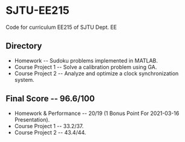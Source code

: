 # SJTU-EE215
Code for curriculum EE215 of SJTU Dept. EE  

## Directory  
* Homework -- Sudoku problems implemented in MATLAB.  
* Course Project 1 -- Solve a calibration problem using GA.  
* Course Project 2 -- Analyze and optimize a clock synchronization system.  

## Final Score -- 96.6/100
* Homework & Performance -- 20/19 (1 Bonus Point For 2021-03-16 Presentation).  
* Course Project 1 -- 33.2/37.  
* Course Project 2 -- 43.4/44.  
